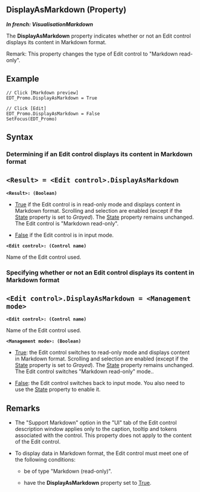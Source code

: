 
## DisplayAsMarkdown (Property)

***In french: VisualisationMarkdown***
	



<a name="XUse"></a>
<a name="Use"></a>
<a name="description"></a>
The **DisplayAsMarkdown** property indicates whether or not an Edit control displays its content in Markdown format. 

Remark: This property changes the type of Edit control to "Markdown read-only". 
<a name="Example1"></a>
<a name="sample_code"></a>

## Example


```wl
// Click [Markdown preview]
EDT_Promo.DisplayAsMarkdown = True

// Click [Edit]
EDT_Promo.DisplayAsMarkdown = False
SetFocus(EDT_Promo)
```

<a name="XSYNTAX"></a>

## Syntax
<a name="SYNTAX1"></a>

### Determining if an Edit control displays its content in Markdown format

`<Result> = <Edit control>.DisplayAsMarkdown`
---

**`<Result>: (Boolean)`**



- <u><u><u><u>True</u></u></u></u> if the Edit control is in read-only mode and displays content in Markdown format. Scrolling and selection are enabled (except if the [State](../Proprietes/2510039.md) property is set to *Grayed*). The [State](../Proprietes/2510039.md) property remains unchanged. The Edit control is "Markdown read-only". 

- <u><u><u><u>False</u></u></u></u> if the Edit control is in input mode.  




**`<Edit control>: (Control name)`**

Name of the Edit control used. 


<a name="SYNTAX2"></a>

### Specifying whether or not an Edit control displays its content in Markdown format

`<Edit control>.DisplayAsMarkdown = <Management mode>`
---

**`<Edit control>: (Control name)`**

Name of the Edit control used.    

**`<Management mode>: (Boolean)`**



- <u><u><u><u>True</u></u></u></u>: the Edit control switches to read-only mode and displays content in Markdown format. Scrolling and selection are enabled (except if the [State](../Proprietes/2510039.md) property is set to *Grayed*). The [State](../Proprietes/2510039.md) property remains unchanged.  The Edit control switches "Markdown read-only" mode.. 

- <u><u><u><u>False</u></u></u></u>: the Edit control switches back to input mode. You also need to use the [State](../Proprietes/2510039.md) property to enable it. 






<a name="NOTE0"></a>
<a name="NOTE0_1"></a>

## Remarks


- The "Support Markdown" option in the "UI" tab of the Edit control description window applies only to the caption, tooltip and tokens associated with the control. This property does not apply to the content of the Edit control. 

- To display data in Markdown format, the Edit control must meet one of the following conditions: 

	- be of type "Markdown (read-only)". 

	- have the **DisplayAsMarkdown** property set to <u><u><u><u>True</u></u></u></u>. 








